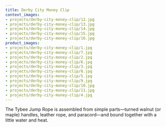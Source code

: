 ```yaml
---
title: Derby City Money Clip
context_images:
- projects/derby-city-money-clip/12.jpg
- projects/derby-city-money-clip/13.jpg
- projects/derby-city-money-clip/14.jpg
- projects/derby-city-money-clip/15.jpg
- projects/derby-city-money-clip/16.jpg
product_images:
- projects/derby-city-money-clip/1.jpg
- projects/derby-city-money-clip/7.jpg
- projects/derby-city-money-clip/2.jpg
- projects/derby-city-money-clip/6.jpg
- projects/derby-city-money-clip/3.jpg
- projects/derby-city-money-clip/8.jpg
- projects/derby-city-money-clip/5.jpg
- projects/derby-city-money-clip/9.jpg
- projects/derby-city-money-clip/10.jpg
- projects/derby-city-money-clip/11.jpg
- projects/derby-city-money-clip/4.jpg
---
```


The Tybee Jump Rope is assembled from simple parts&mdash;turned walnut (or maple) handles, leather rope, and paracord&mdash;and bound together with a little water and heat.

